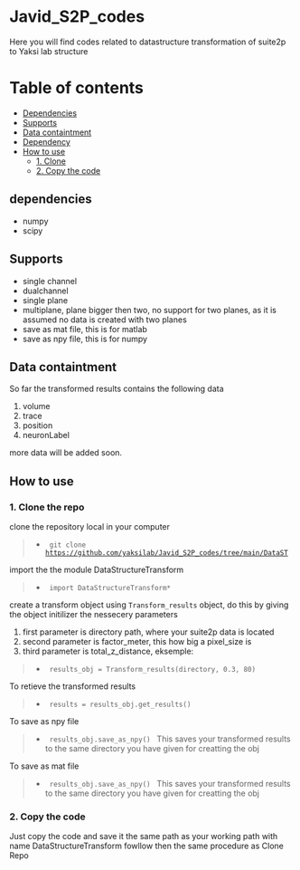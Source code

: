 

# Javid_S2P_codes
Here you will find codes related to datastructure transformation of suite2p to Yaksi lab structure 

Table of contents
=================
<!--ts-->
   * [Dependencies](#Dependencies)
   * [Supports](#Supports)
   * [Data containtment](#Data-containtment)
   * [Dependency](#dependency)
   * [How to use](#How-to-use)
     * [1. Clone](#1.-clone-the-repo)
     * [2. Copy the code](#2.-Copy-the-code)
<!--te-->


## dependencies 
- numpy 
- scipy

## Supports
- single channel
- dualchannel 
- single plane
- multiplane, plane bigger then two, no support for two planes, as it is assumed no data is created with two planes
- save as mat file, this is for matlab
- save as npy file, this is for numpy


## Data containtment
So far the transformed results contains the following data
1. volume
2. trace
3. position
4. neuronLabel

more data will be added soon.

## How to use 

### 1. Clone the repo
clone the repository local in your computer

>- <code> git clone https://github.com/yaksilab/Javid_S2P_codes/tree/main/DataST </code>

import the the module DataStructureTransform

>- <code> import DataStructureTransform* </code>

create a transform object using <code>Transform_results</code> object, do this by giving the object initilizer the nessecery parameters
1. first parameter is directory path, where your suite2p data is located
2. second parameter is factor_meter, this how big a pixel_size is
3. third parameter is total_z_distance, 
eksemple:
>- <code> results_obj = Transform_results(directory, 0.3, 80) </code>

To retieve the transformed results

>- <code> results = results_obj.get_results() </code>

To save as npy file

>- <code> results_obj.save_as_npy() </code> This saves your transformed results to the same directory you have given for creatting the obj

To save as mat file 

>- <code> results_obj.save_as_npy() </code> This saves your transformed results to the same directory you have given for creatting the obj

### 2. Copy the code
Just copy the code and save it the same path as your working path with name DataStructureTransform
fowllow then the same procedure as Clone Repo


  
